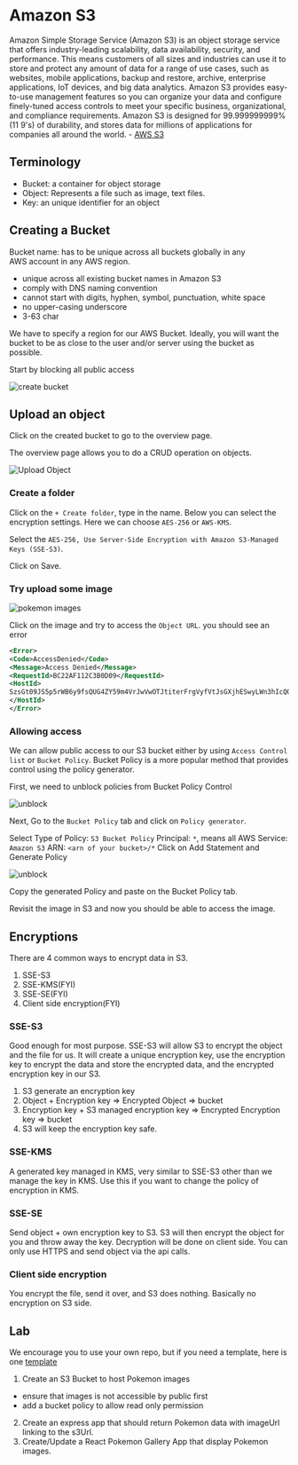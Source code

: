 # Amazon S3

Amazon Simple Storage Service (Amazon S3) is an object storage service that offers industry-leading scalability, data availability, security, and performance. This means customers of all sizes and industries can use it to store and protect any amount of data for a range of use cases, such as websites, mobile applications, backup and restore, archive, enterprise applications, IoT devices, and big data analytics. Amazon S3 provides easy-to-use management features so you can organize your data and configure finely-tuned access controls to meet your specific business, organizational, and compliance requirements. Amazon S3 is designed for 99.999999999% (11 9's) of durability, and stores data for millions of applications for companies all around the world. - [AWS S3](https://aws.amazon.com/s3/)

## Terminology

- Bucket: a container for object storage
- Object: Represents a file such as image, text files.
- Key: an unique identifier for an object

## Creating a Bucket

Bucket name: has to be unique across all buckets globally in any AWS account in any AWS region.

- unique across all existing bucket names in Amazon S3
- comply with DNS naming convention
- cannot start with digits, hyphen, symbol, punctuation, white space
- no upper-casing underscore
- 3-63 char

We have to specify a region for our AWS Bucket. Ideally, you will want the bucket to be as close to the user and/or server using the bucket as possible.

Start by blocking all public access

![create bucket](_media/s3_create_bucket.png)

## Upload an object

Click on the created bucket to go to the overview page.

The overview page allows you to do a CRUD operation on objects.

![Upload Object](_media/s3_overview.png)

### Create a folder

Click on the `+ Create folder`, type in the name. Below you can select the encryption settings. Here we can choose `AES-256` or `AWS-KMS`.

Select the `AES-256, Use Server-Side Encryption with Amazon S3-Managed Keys (SSE-S3)`.

Click on Save.

### Try upload some image

![pokemon images](_media/s3_pokemon_images.png)

Click on the image and try to access the `Object URL`. you should see an error

```xml
<Error>
<Code>AccessDenied</Code>
<Message>Access Denied</Message>
<RequestId>BC22AF112C3B0D09</RequestId>
<HostId>
SzsGt09JS5p5rWB6y9fsQUG4ZY59m4VrJwVwOTJtiterFrgVyfVtJsGXjhESwyLWn3hIcQOxOLQ=
</HostId>
</Error>
```

### Allowing access

We can allow public access to our S3 bucket either by using `Access Control list` or `Bucket Policy`. Bucket Policy is a more popular method that provides control using the policy generator.

First, we need to unblock policies from Bucket Policy Control

![unblock](_media/s3_unblock_bucket_policy.png)

Next, Go to the `Bucket Policy` tab and click on `Policy generator`.

Select Type of Policy: `S3 Bucket Policy`
Principal: `*`, means all
AWS Service: `Amazon S3`
ARN: `<arn of your bucket>/*`
Click on Add Statement and Generate Policy

![unblock](_media/s3_policy_generator.png)

Copy the generated Policy and paste on the Bucket Policy tab.

Revisit the image in S3 and now you should be able to access the image.

## Encryptions

There are 4 common ways to encrypt data in S3.

1. SSE-S3
2. SSE-KMS(FYI)
3. SSE-SE(FYI)
4. Client side encryption(FYI)

### SSE-S3

Good enough for most purpose. SSE-S3 will allow S3 to encrypt the object and the file for us. It will create a unique encryption key, use the encryption key to encrypt the data and store the encrypted data, and the encrypted encryption key in our S3.

1. S3 generate an encryption key
2. Object + Encryption key => Encrypted Object => bucket
3. Encryption key + S3 managed encryption key => Encrypted Encryption key => bucket
4. S3 will keep the encryption key safe.

### SSE-KMS

A generated key managed in KMS, very similar to SSE-S3 other than we manage the key in KMS. Use this if you want to change the policy of encryption in KMS.

### SSE-SE

Send object + own encryption key to S3. S3 will then encrypt the object for you and throw away the key. Decryption will be done on client side. You can only use HTTPS and send object via the api calls.

### Client side encryption

You encrypt the file, send it over, and S3 does nothing. Basically no encryption on S3 side.

## Lab

We encourage you to use your own repo, but if you need a template, here is one [template](https://github.com/developer-program/aws-s3-lab/blob/master/Readme.md)

1. Create an S3 Bucket to host Pokemon images

- ensure that images is not accessible by public first
- add a bucket policy to allow read only permission

2. Create an express app that should return Pokemon data with imageUrl linking to the s3Url.
3. Create/Update a React Pokemon Gallery App that display Pokemon images.
